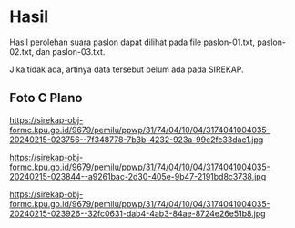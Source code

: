 # Hasil

Hasil perolehan suara paslon dapat dilihat pada file paslon-01.txt, paslon-02.txt, dan paslon-03.txt.

Jika tidak ada, artinya data tersebut belum ada pada SIREKAP.

## Foto C Plano

https://sirekap-obj-formc.kpu.go.id/9679/pemilu/ppwp/31/74/04/10/04/3174041004035-20240215-023756--7f348778-7b3b-4232-923a-99c2fc33dac1.jpg

https://sirekap-obj-formc.kpu.go.id/9679/pemilu/ppwp/31/74/04/10/04/3174041004035-20240215-023844--a9261bac-2d30-405e-9b47-2191bd8c3738.jpg

https://sirekap-obj-formc.kpu.go.id/9679/pemilu/ppwp/31/74/04/10/04/3174041004035-20240215-023926--32fc0631-dab4-4ab3-84ae-8724e26e51b8.jpg
